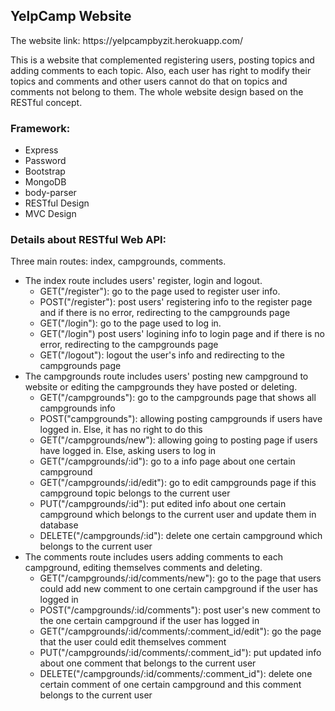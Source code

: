 ## YelpCamp Website
<p>The website link: https://yelpcampbyzit.herokuapp.com/ </p>
<p>This is a website that complemented registering users, posting topics and adding comments to each topic. Also, each user has right to modify their topics and comments and other users cannot do that on topics and comments not belong to them. The whole website design based on the RESTful concept.</p>

<h3>Framework:</h3>
<ul>
    <li>Express</li>
    <li>Password</li>
    <li>Bootstrap</li>
    <li>MongoDB</li>
    <li>body-parser</li>
    <li>RESTful Design</li>
    <li>MVC Design</li>
</ul>

<h3>Details about RESTful Web API:</h3>
<p>Three main routes: index, campgrounds, comments. 
    <ul>
        <li>The index route includes users' register, login and logout.
            <ul>
                <li>GET("/register"): go to the page used to register user info.</li>
                <li>POST("/register"): post users' registering info to the register page and if there is no error, redirecting to the campgrounds page</li>
                <li>GET("/login"): go to the page used to log in.</li>
                <li>GET("/login") post users' logining info to login page and if there is no error, redirecting to the campgrounds page</li>
                <li>GET("/logout"): logout the user's info and redirecting to the campgrounds page</li>
            </ul>
        </li>
        <li>The campgrounds route includes users' posting new campground to website or editing the campgrounds they have posted or deleting.
            <ul>
                <li>GET("/campgrounds"): go to the campgrounds page that shows all campgrounds info</li>
                <li>POST("campgrounds"): allowing posting campgrounds if users have logged in. Else, it has no right to do this</li>
                <li>GET("/campgrounds/new"): allowing going to posting page if users have logged in. Else, asking users to log in</li>
                <li>GET("/campgrounds/:id"): go to a info page about one certain campground</li>        
                <li>GET("/campgrounds/:id/edit"): go to edit campgrounds page if this campground topic belongs to the current user</li>
                <li>PUT("/campgrounds/:id"): put edited info about one certain campground which belongs to the current user and update them in database</li>
                <li>DELETE("/campgrounds/:id"): delete one certain campground which belongs to the current user</li>
            </ul>
        </li>
        <li>The comments route includes users adding comments to each campground, editing themselves comments and deleting.
            <ul>
                <li>GET("/campgrounds/:id/comments/new"): go to the page that users could add new comment to one certain campground if the user has logged in</li>
                <li>POST("/campgrounds/:id/comments"): post user's new comment to the one certain campground if the user has logged in</li>
                <li>GET("/campgrounds/:id/comments/:comment_id/edit"): go the page that the user could edit themselves comment</li>
                <li>PUT("/campgrounds/:id/comments/:comment_id"): put updated info about one comment that belongs to the current user</li>
                <li>DELETE("/campgrounds/:id/comments/:comment_id"): delete one certain comment of one certain campground and this comment belongs to the current user</li>
            </ul>
        </li>
    </ul> 
</p>

